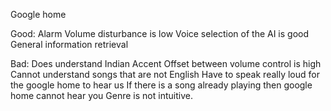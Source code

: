
Google home

Good:
Alarm
Volume disturbance is low
Voice selection of the AI is good
General information retrieval 

Bad:
Does understand Indian Accent
Offset between volume control is high
Cannot understand songs that are not English
Have to speak really loud for the google home to hear us
If there is a song already playing then google home cannot hear you 
Genre is not intuitive.
